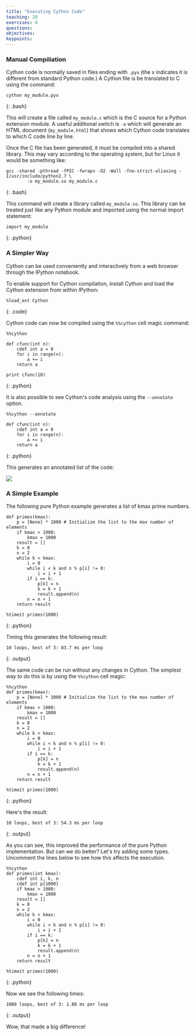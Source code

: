 ```yaml
---
title: "Executing Cython Code"
teaching: 20
exercises: 0
questions:
objectives:
keypoints:
---
```

### Manual Compiliation

Cython code is normally saved in files ending with `.pyx` (the x indicates it is different from standard Python code.) A Cython file 
is be translated to C using the command:

~~~
cython my_module.pyx
~~~
{: .bash}

This will create a file called `my_module.c` which is the C source for a Python extension module. A useful additional switch is `-a` which 
will generate an HTML document (`my_module.html`) that shows which Cython code translates to which C code line by line.

Once the C file has been generated, it must be compiled into a shared library. This may vary according to the operating system, but for Linux 
it would be something like:

~~~
gcc -shared -pthread -fPIC -fwrapv -O2 -Wall -fno-strict-aliasing -I/usr/include/python2.7 \
        -o my_module.so my_module.c
~~~
{: .bash}

This command will create a library called `my_module.so`. This library can be treated just like any Python module and imported 
using the normal import statement:

~~~
import my_module
~~~
{: .python}

### A Simpler Way

Cython can be used conveniently and interactively from a web browser through the IPython notebook.

To enable support for Cython compilation, install Cython and load the Cython extension from within IPython:

~~~
%load_ext Cython
~~~
{: .code}

Cython code can now be compiled using the `%%cython` cell magic command:

~~~
%%cython
​
def cfunc(int n):
    cdef int a = 0
    for i in range(n):
        a += i
    return a

print cfunc(10)
~~~
{: .python}

It is also possible to see Cython's code analysis using the `--annotate` option.

~~~
%%cython --annotate
​
def cfunc(int n):
    cdef int a = 0
    for i in range(n):
        a += i
    return a
~~~
{: .python}

This generates an annotated list of the code:

<img src="{{ site.github.url }}/fig/02-executing-annotate.png"/>

### A Simple Example

The following pure Python example generates a list of kmax prime numbers.

~~~
def primes(kmax):
    p = [None] * 1000 # Initialize the list to the max number of elements
    if kmax > 1000:
        kmax = 1000
    result = []
    k = 0
    n = 2
    while k < kmax:
        i = 0
        while i < k and n % p[i] != 0:
            i = i + 1
        if i == k:
            p[k] = n
            k = k + 1
            result.append(n)
        n = n + 1
    return result
    
%timeit primes(1000)
~~~
{: .python}

Timing this generates the following result:

~~~
10 loops, best of 3: 83.7 ms per loop
~~~
{: .output}

The same code can be run without any changes in Cython. The simplest way to do this is by using the `%%cython` cell magic:

~~~
%%cython
def primes(kmax):
    p = [None] * 1000 # Initialize the list to the max number of elements
    if kmax > 1000:
        kmax = 1000
    result = []
    k = 0
    n = 2
    while k < kmax:
        i = 0
        while i < k and n % p[i] != 0:
            i = i + 1
        if i == k:
            p[k] = n
            k = k + 1
            result.append(n)
        n = n + 1
    return result
    
%timeit primes(1000)
~~~
{: .python}

Here's the result:

~~~
10 loops, best of 3: 54.3 ms per loop
~~~
{: .output}

As you can see, this improved the performance of the pure Python implementation. But can we do better? Let's try adding some types. 
Uncomment the lines below to see how this affects the execution.

~~~
%%cython
def primes(int kmax):
    cdef int i, k, n
    cdef int p[1000]
    if kmax > 1000:
        kmax = 1000
    result = []
    k = 0
    n = 2
    while k < kmax:
        i = 0
        while i < k and n % p[i] != 0:
            i = i + 1
        if i == k:
            p[k] = n
            k = k + 1
            result.append(n)
        n = n + 1
    return result

%timeit primes(1000)
~~~
{: .python}

Now we see the following times:

~~~
1000 loops, best of 3: 1.88 ms per loop
~~~
{: .output}

Wow, that made a big difference!